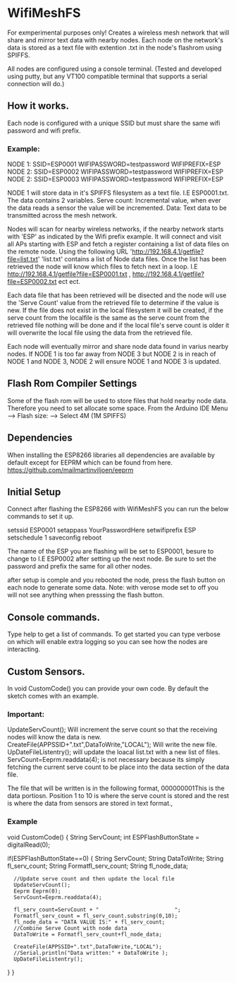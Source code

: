 # WifiMeshFS 
For exmperimental purposes only!
Creates a wireless mesh network that will share and mirror text data with nearby nodes. Each node on the network's data is stored as a text file with extention .txt in the node's flashrom using SPIFFS.

All nodes are configured using a console terminal. (Tested and developed using putty, but any VT100 compatible terminal that supports a serial connection will do.) 

## How it works.
Each node is configured with a unique SSID but must share the same wifi password and wifi prefix.
### Example: 
NODE 1: SSID=ESP0001 WIFIPASSWORD=testpassword WIFIPREFIX=ESP
NODE 2: SSID=ESP0002 WIFIPASSWORD=testpassword WIFIPREFIX=ESP
NODE 2: SSID=ESP0003 WIFIPASSWORD=testpassword WIFIPREFIX=ESP

NODE 1 will store data in it's SPIFFS filesystem as a text file. I.E ESP0001.txt. The data contains 2 variables.
Serve count: Incremental value, when ever the data reads a sensor the value will be incremented.
Data: Text data to be transmitted across the mesh network.

Nodes will scan for nearby wireless networks, if the nearby network starts with 'ESP' as indicated by the Wifi prefix example.
It will connect and visit all APs starting with ESP and fetch a register containing a list of data files on the remote node.
Using the following URL 'http://192.168.4.1/getfile?file=list.txt' 'list.txt' contains a list of Node data files. Once the list has been retrieved the node will know which files to fetch next in a loop.
I.E http://192.168.4.1/getfile?file=ESP0001.txt , http://192.168.4.1/getfile?file=ESP0002.txt ect ect.

Each data file that has been retrieved will be disected and the node will use the 'Serve Count' value from the retrieved file to determine if the value is new. If the file does not exist in the local filesystem it will be created, if the serve count from the localfile is the same as the serve count from the retrieved file nothing will be done and if the local file's serve count is older it will overwrite the local file using the data from the retrieved file.

Each node will eventually mirror and share node data found in varius nearby nodes. If NODE 1 is too far away from NODE 3 but NODE 2 is in reach of NODE 1 and NODE 3, NODE 2 will ensure NODE 1 and NODE 3 is updated.

## Flash Rom Compiler Settings
Some of the flash rom will be used to store files that hold nearby node data. Therefore you need to set allocate some space.
From the Arduino IDE Menu --> Flash size: --> Select 4M (1M SPIFFS)

## Dependencies
When installing the ESP8266 libraries all dependencies are available by default except for EEPRM which can be found from here.
https://github.com/mailmartinviljoen/eeprm

## Initial Setup
Connect after flashing the ESP8266 with WifiMeshFS you can run the below commands to set it up.

setssid ESP0001
setappass YourPasswordHere
setwifiprefix ESP
setschedule 1
saveconfig
reboot

The name of the ESP you are flashing will be set to ESP0001, besure to change to I.E ESP0002 after setting up the next node.
Be sure to set the password and prefix the same for all other nodes.

after setup is comple and you rebooted the node, press the flash button on each node to generate some data. Note: with verose mode set to off you will not see anything when presssing the flash button.

## Console commands.
Type help to get a list of commands.
To get started you can type verbose on which will enable extra logging so you can see how the nodes are interacting.

## Custom Sensors.
In void CustomCode() you can provide your own code. By default the sketch comes with an example.
### Important: 
UpdateServCount(); Will increment the serve count so that the receiving nodes will know the data is new.
CreateFile(APPSSID+".txt",DataToWrite,"LOCAL");  Will write the new file.
UpDateFileListentry(); will update the loacal list.txt with a new list of files.
ServCount=Eeprm.readdata(4); is not necessary because its simply fetching the current serve count to be place into the data section of the data file. 

The file that will be written is in the following format, 
000000001This is the data portiosn.
Position 1 to 10 is where the serve count is stored and the rest is where the data from sensors are stored in text format.,




### Example
void CustomCode()
{
 String ServCount;
 int ESPFlashButtonState = digitalRead(0);

  if(ESPFlashButtonState==0)
  {
      String ServCount;
      String DataToWrite;
      String fl_serv_count;
      String Formatfl_serv_count;
      String fl_node_data;
      
      //Update serve count and then update the local file
      UpdateServCount();
      Eeprm Eeprm(0);
      ServCount=Eeprm.readdata(4);
  
      fl_serv_count=ServCount + "                        ";
      Formatfl_serv_count = fl_serv_count.substring(0,10);
      fl_node_data = "DATA VALUE IS:" + fl_serv_count;
      //Combine Serve Count with node data               
      DataToWrite = Formatfl_serv_count+fl_node_data;

      CreateFile(APPSSID+".txt",DataToWrite,"LOCAL");      
      //Serial.println("Data written:" + DataToWrite );
      UpDateFileListentry();
  }
}

















